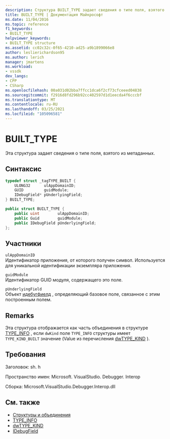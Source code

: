 ```yaml
---
description: Структура BUILT_TYPE задает сведения о типе поля, взятого из метаданных.
title: BUILT_TYPE | Документация Майкрософт
ms.date: 11/04/2016
ms.topic: reference
f1_keywords:
- BUILT_TYPE
helpviewer_keywords:
- BUILT_TYPE structure
ms.assetid: cc02c32c-0f65-4210-ad25-a9b1899066e8
author: leslierichardson95
ms.author: lerich
manager: jmartens
ms.workload:
- vssdk
dev_langs:
- CPP
- CSharp
ms.openlocfilehash: 00a031d02bba7ffcc1dca6f2cf73cfceeed04838
ms.sourcegitcommit: f2916d8fd296b92cc402597d1d1eecda4f6cccbf
ms.translationtype: MT
ms.contentlocale: ru-RU
ms.lasthandoff: 03/25/2021
ms.locfileid: "105096581"
---
```

# <a name="built_type"></a>BUILT_TYPE
Эта структура задает сведения о типе поля, взятого из метаданных.

## <a name="syntax"></a>Синтаксис

```cpp
typedef struct _tagTYPE_BUILT {
    ULONG32      ulAppDomainID;
    GUID         guidModule;
    IDebugField* pUnderlyingField;
} BUILT_TYPE;
```

```csharp
public struct BUILT_TYPE {
    public uint        ulAppDomainID;
    public Guid        guidModule;
    public IDebugField pUnderlyingField;
};
```

## <a name="members"></a>Участники
`ulAppDomainID`\
Идентификатор приложения, от которого получен символ. Используется для уникальной идентификации экземпляра приложения.

`guidModule`\
Идентификатор GUID модуля, содержащего это поле.

`pUnderlyingField`\
Объект [идебугфиелд](../../../extensibility/debugger/reference/idebugfield.md) , определяющий базовое поле, связанное с этим построенным полем.

## <a name="remarks"></a>Remarks
Эта структура отображается как часть объединения в структуре [TYPE_INFO](../../../extensibility/debugger/reference/type-info.md) , если `dwKind` поле `TYPE_INFO` структуры имеет `TYPE_KIND_BUILT` значение (Value из перечисления [dwTYPE_KIND](../../../extensibility/debugger/reference/dwtype-kind.md) ).

## <a name="requirements"></a>Требования
Заголовок: sh. h

Пространство имен: Microsoft. VisualStudio. Debugger. Interop

Сборка: Microsoft.VisualStudio.Debugger.Interop.dll

## <a name="see-also"></a>См. также
- [Структуры и объединения](../../../extensibility/debugger/reference/structures-and-unions.md)
- [TYPE_INFO](../../../extensibility/debugger/reference/type-info.md)
- [dwTYPE_KIND](../../../extensibility/debugger/reference/dwtype-kind.md)
- [IDebugField](../../../extensibility/debugger/reference/idebugfield.md)
